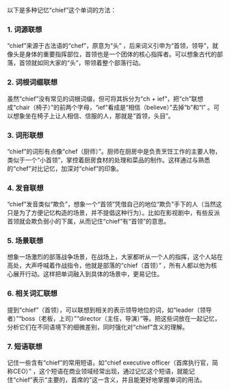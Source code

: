 以下是多种记忆“chief”这个单词的方法：

### 1. 词源联想
“chief”来源于古法语的“chef”，原意为“头” ，后来词义引申为“首领，领导”，就像头是身体的重要指挥部位，首领也是一个团体的核心指挥者。可以想象古代的部落，首领就如同大家的“头”，带领着整个部落行动。 

### 2. 词根词缀联想
虽然“chief”没有常见的词根词缀，但可将其拆分为“ch + ief”，把“ch”联想成“chair（椅子）”的前两个字母，“ief”看成是“相信（believe）”去掉“b”和“l” 。可以想象坐在椅子上让人相信、信服的人，那就是“首领，头目”。 

### 3. 词形联想
“chief”的词形有点像“chef（厨师）”。厨师在厨房中是负责烹饪工作的主要人物，类似于一个“小首领”，掌控着厨房食材的处理和菜品的制作。这样通过与熟悉的“chef”对比记忆，加深对“chief”的印象。 

### 4. 发音联想
“chief”发音类似“欺负”，想象一个“首领”凭借自己的地位“欺负”手下的人（当然这只是为了方便记忆构造的场景，并不提倡这种行为）。比如在影视剧中，有些反派首领就会欺负弱小的下属，从而记住“chief”有“首领”的意思。 

### 5. 场景联想
想象一场激烈的部落战争场景，在战场上，大家都听从一个人的指挥，这个人站在高处，大声呼喊着作战指令，他就是部落的“chief（首领）” ，所有人都以他为核心展开行动。这样把单词融入到具体的场景中，更易记住。 

### 6. 相关词汇联想
提到“chief”（首领），可以联想到相关的表示领导地位的词，如“leader（领导者）”“boss（老板，上司）”“director（主任，导演）”等。把这些词放在一起记忆，分析它们在不同语境下的细微差别，同时强化对“chief”含义的理解。 

### 7. 短语联想
记住一些含有“chief”的常用短语，如“chief executive officer（首席执行官，简称CEO）” ，这个短语在商业领域经常出现，通过记忆这个短语，就能记住“chief”表示“主要的，首席的”这一含义，并且能更好地掌握单词的用法。 